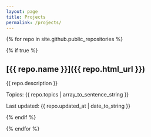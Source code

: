 ```yaml
---
layout: page
title: Projects
permalink: /projects/
---
```




{% for repo in site.github.public_repositories %}

{% if true  %}

## [{{ repo.name }}]({{ repo.html_url }})

{{ repo.description }}

Topics: {{ repo.topics | array_to_sentence_string }}

Last updated: {{ repo.updated_at | date_to_string }}

{% endif %}

{% endfor %}
